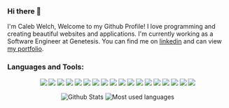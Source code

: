 ### Hi there 👋


I'm Caleb Welch, Welcome to my Github Profile! I love programming and creating beautiful websites and applications. I'm currently working as a Software Engineer at Genetesis.  You can find me on [linkedin](https://www.linkedin.com/in/caleb-welch-502851121/) and can view [my portfolio](https://calebwelch1.github.io/Portfolio/).


### Languages and Tools:
<p align="center">
  <img src="https://img.shields.io/badge/javascript%20-%23323330.svg?&style=for-the-badge&logo=javascript&logoColor=%23F7DF1E"/> 
    <img src="https://img.shields.io/badge/python%20-%23323330.svg?&style=for-the-badge&logo=python&logoColor=%23F7DF1E"/> 
    <img src=" https://img.shields.io/badge/-C%23-green?style=for-the-badge&logo=appveyor"/>
  

  <img src="https://img.shields.io/badge/node.js%20-%2343853D.svg?&style=for-the-badge&logo=node.js&logoColor=white"/> 
  <img src="https://img.shields.io/badge/html5%20-%23E34F26.svg?&style=for-the-badge&logo=html5&logoColor=white"/> 
  <img src="https://img.shields.io/badge/html5%20-%23E34F26.svg?&style=for-the-badge&logo=html5&logoColor=white"/> 
 
  <img src="https://img.shields.io/badge/css3%20-%231572B6.svg?&style=for-the-badge&logo=css3&logoColor=white"/> 
  <img src="https://img.shields.io/badge/markdown-%23000000.svg?&style=for-the-badge&logo=markdown&logoColor=white"/> 
  <img src="https://img.shields.io/badge/express.js%20-%23404d59.svg?&style=for-the-badge"/> 
  <img src="https://img.shields.io/badge/react%20-%2320232a.svg?&style=for-the-badge&logo=react&logoColor=%2361DAFB"/> 
  <img src="https://img.shields.io/badge/bootstrap%20-%23563D7C.svg?&style=for-the-badge&logo=bootstrap&logoColor=white"/> 
  <img src="https://img.shields.io/badge/jquery%20-%230769AD.svg?&style=for-the-badge&logo=jquery&logoColor=white"/> 
  <img src="https://img.shields.io/badge/git%20-%23F05033.svg?&style=for-the-badge&logo=git&logoColor=white"/> 
  <img src="https://img.shields.io/badge/github%20-%23121011.svg?&style=for-the-badge&logo=github&logoColor=white"/> 
  <img src="https://img.shields.io/badge/heroku%20-%23430098.svg?&style=for-the-badge&logo=heroku&logoColor=white"/> 
  <img src="https://img.shields.io/badge/mysql-%2300f.svg?&style=for-the-badge&logo=mysql&logoColor=white"/> 
  <img src ="https://img.shields.io/badge/MongoDB-%234ea94b.svg?&style=for-the-badge&logo=mongodb&logoColor=white"/> 
  <img src="https://img.shields.io/badge/travis-ci%20-%232B2F33.svg?&style=for-the-badge&logo=travis&logoColor=white"/> 
</p>

<p align="center">
  <img alt="Github Stats" src="https://github-readme-stats.vercel.app/api?username=calebwelch1&show_icons=true&theme=midnight-purple" />
  <img align="top" alt="Most used languages" src="https://github-readme-stats.vercel.app/api/top-langs/?username=calebwelch1&theme=midnight-purple&layout=compact" />
</p>


